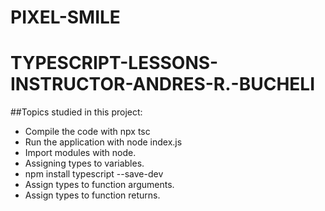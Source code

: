 # PIXEL-SMILE

# TYPESCRIPT-LESSONS-INSTRUCTOR-ANDRES-R.-BUCHELI

##Topics studied in this project:
* Compile the code with npx tsc
* Run the application with node index.js
* Import modules with node.
* Assigning types to variables.
* npm install typescript --save-dev
* Assign types to function arguments.
* Assign types to function returns.
